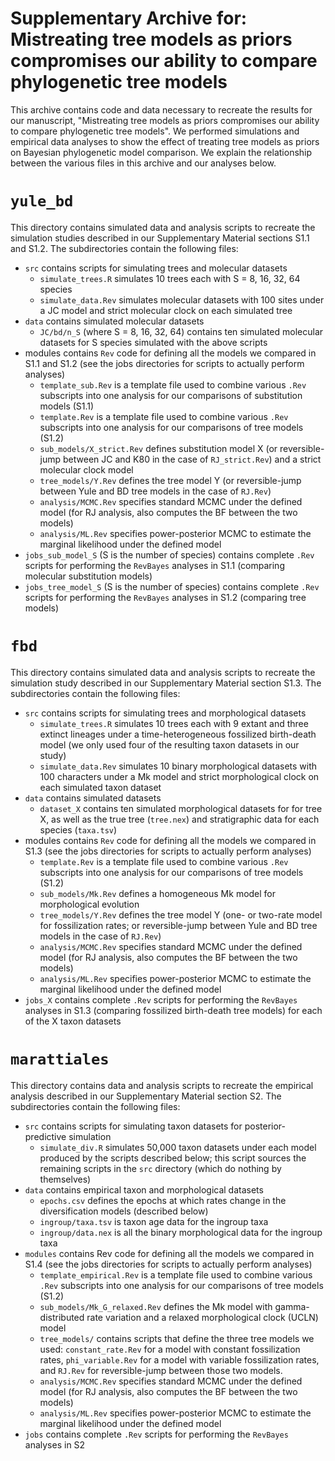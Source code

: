 # Supplementary Archive for: Mistreating tree models as priors compromises our ability to compare phylogenetic tree models

This archive contains code and data necessary to recreate the results for our manuscript, "Mistreating tree models as priors compromises our ability to compare phylogenetic tree models". We performed simulations and empirical data analyses to show the effect of treating tree models as priors on Bayesian phylogenetic model comparison. We explain the relationship between the various files in this archive and our analyses below.

# `yule_bd`

This directory contains simulated data and analysis scripts to recreate the simulation studies described in our Supplementary Material sections S1.1 and S1.2. The subdirectories contain the following files:
* `src` contains scripts for simulating trees and molecular datasets
    - `simulate_trees.R` simulates 10 trees each with S = 8, 16, 32, 64 species
    - `simulate_data.Rev` simulates molecular datasets with 100 sites under a JC model and strict molecular clock on each simulated tree
* `data` contains simulated molecular datasets
    - `JC/bd/n_S` (where S = 8, 16, 32, 64) contains ten simulated molecular datasets for S species simulated with the above scripts
* modules contains `Rev` code for defining all the models we compared in S1.1 and S1.2 (see the jobs directories for scripts to actually perform analyses)
    - `template_sub.Rev` is a template file used to combine various `.Rev` subscripts into one analysis for our comparisons of substitution models (S1.1)
    - `template.Rev` is a template file used to combine various `.Rev` subscripts into one analysis for our comparisons of tree models (S1.2)
    - `sub_models/X_strict.Rev` defines substitution model X (or reversible-jump between JC and K80 in the case of `RJ_strict.Rev`) and a strict molecular clock model
    - `tree_models/Y.Rev` defines the tree model Y (or reversible-jump between Yule and BD tree models in the case of `RJ.Rev`)
    - `analysis/MCMC.Rev` specifies standard MCMC under the defined model (for RJ analysis, also computes the BF between the two models)
    - `analysis/ML.Rev` specifies power-posterior MCMC to estimate the marginal likelihood under the defined model
* `jobs_sub_model_S` (S is the number of species) contains complete `.Rev` scripts for performing the `RevBayes` analyses in S1.1 (comparing molecular substitution models)
* `jobs_tree_model_S` (S is the number of species) contains complete `.Rev` scripts for performing the `RevBayes` analyses in S1.2 (comparing tree models)

# `fbd`

This directory contains simulated data and analysis scripts to recreate the simulation study described in our Supplementary Material section S1.3. The subdirectories contain the following files:
* `src` contains scripts for simulating trees and morphological datasets
    - `simulate_trees.R` simulates 10 trees each with 9 extant and three extinct lineages under a time-heterogeneous fossilized birth-death model (we only used four of the resulting taxon datasets in our study)
    - `simulate_data.Rev` simulates 10 binary morphological datasets with 100 characters under a Mk model and strict morphological clock on each simulated taxon dataset
* `data` contains simulated datasets
    - `dataset_X` contains ten simulated morphological datasets for for tree X, as well as the true tree (`tree.nex`) and stratigraphic data for each species (`taxa.tsv`)
* modules contains `Rev` code for defining all the models we compared in S1.3 (see the jobs directories for scripts to actually perform analyses)
    - `template.Rev` is a template file used to combine various `.Rev` subscripts into one analysis for our comparisons of tree models (S1.2)
    - `sub_models/Mk.Rev` defines a homogeneous Mk model for morphological evolution
    - `tree_models/Y.Rev` defines the tree model Y (one- or two-rate model for fossilization rates; or reversible-jump between Yule and BD tree models in the case of `RJ.Rev`)
    - `analysis/MCMC.Rev` specifies standard MCMC under the defined model (for RJ analysis, also computes the BF between the two models)
    - `analysis/ML.Rev` specifies power-posterior MCMC to estimate the marginal likelihood under the defined model
* `jobs_X` contains complete `.Rev` scripts for performing the `RevBayes` analyses in S1.3 (comparing fossilized birth-death tree models) for each of the X taxon datasets

# `marattiales`

This directory contains data and analysis scripts to recreate the empirical analysis described in our Supplementary Material section S2. The subdirectories contain the following files:
* `src` contains scripts for simulating taxon datasets for posterior-predictive simulation
    - `simulate_div.R` simulates 50,000 taxon datasets under each model produced by the scripts described below; this script sources the remaining scripts in the `src` directory (which do nothing by themselves)
* `data` contains empirical taxon and morphological datasets
    - `epochs.csv` defines the epochs at which rates change in the diversification models (described below)
    - `ingroup/taxa.tsv` is taxon age data for the ingroup taxa
    - `ingroup/data.nex` is all the binary morphological data for the ingroup taxa
* `modules` contains Rev code for defining all the models we compared in S1.4 (see the jobs directories for scripts to actually perform analyses)
    - `template_empirical.Rev` is a template file used to combine various `.Rev` subscripts into one analysis for our comparisons of tree models (S1.2)
    - `sub_models/Mk_G_relaxed.Rev` defines the Mk model with gamma-distributed rate variation and a relaxed morphological clock (UCLN) model
    - `tree_models/` contains scripts that define the three tree models we used: `constant_rate.Rev` for a model with constant fossilization rates, `phi_variable.Rev` for a model with variable fossilization rates, and `RJ.Rev` for reversible-jump between those two models.
    - `analysis/MCMC.Rev` specifies standard MCMC under the defined model (for RJ analysis, also computes the BF between the two models)
    - `analysis/ML.Rev` specifies power-posterior MCMC to estimate the marginal likelihood under the defined model
* `jobs` contains complete `.Rev` scripts for performing the `RevBayes` analyses in S2
